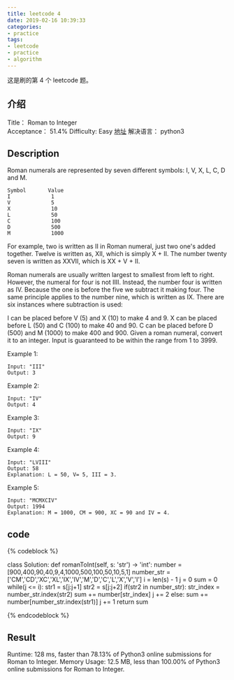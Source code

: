 ```yaml
---
title: leetcode 4
date: 2019-02-16 10:39:33
categories:
- practice
tags:
- leetcode
- practice
- algorithm
---
```

这是刷的第 4 个 leetcode 题。
<!-- more -->
## 介绍
Title：
Roman to Integer    
Acceptance：
51.4%
Difficulty:
Easy
[地址](https://leetcode.com/problems/roman-to-integer/)
解决语言：
python3
## Description
Roman numerals are represented by seven different symbols: I, V, X, L, C, D and M.

	Symbol       Value
	I             1
	V             5
	X             10
	L             50
	C             100
	D             500
	M             1000
	
For example, two is written as II in Roman numeral, just two one's added together. Twelve is written as, XII, which is simply X + II. The number twenty seven is written as XXVII, which is XX + V + II.

Roman numerals are usually written largest to smallest from left to right. However, the numeral for four is not IIII. Instead, the number four is written as IV. Because the one is before the five we subtract it making four. The same principle applies to the number nine, which is written as IX. There are six instances where subtraction is used:

I can be placed before V (5) and X (10) to make 4 and 9. 
X can be placed before L (50) and C (100) to make 40 and 90. 
C can be placed before D (500) and M (1000) to make 400 and 900.
Given a roman numeral, convert it to an integer. Input is guaranteed to be within the range from 1 to 3999.

Example 1:

	Input: "III"
	Output: 3
	
Example 2:

	Input: "IV"
	Output: 4
	
Example 3:

	Input: "IX"
	Output: 9
	
Example 4:

	Input: "LVIII"
	Output: 58
	Explanation: L = 50, V= 5, III = 3.
	
Example 5:

	Input: "MCMXCIV"
	Output: 1994
	Explanation: M = 1000, CM = 900, XC = 90 and IV = 4.

## code
{% codeblock %}

class Solution:
    def romanToInt(self, s: 'str') -> 'int':
        number = [900,400,90,40,9,4,1000,500,100,50,10,5,1]
        number_str = ['CM','CD','XC','XL','IX','IV','M','D','C','L','X','V','I']
        i = len(s) - 1
        j = 0
        sum = 0
        while(j <= i):
            str1 = s[j:j+1]
            str2 = s[j:j+2]
            if(str2 in number_str):
                str_index = number_str.index(str2)
                sum += number[str_index]
                j += 2
            else:
                sum += number[number_str.index(str1)]
                j += 1
        return sum
			
{% endcodeblock %}
## Result
Runtime: 128 ms, faster than 78.13% of Python3 online submissions for Roman to Integer.
Memory Usage: 12.5 MB, less than 100.00% of Python3 online submissions for Roman to Integer.